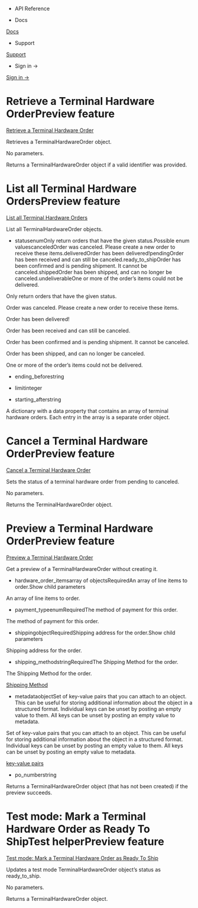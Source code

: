 - API Reference

- Docs

[Docs](/)

- Support

[Support](https://support.stripe.com)

- Sign in →

[Sign in →](https://dashboard.stripe.com/login)

# Retrieve a Terminal Hardware OrderPreview feature

[Retrieve a Terminal Hardware Order](/api/terminal/hardware_orders/retrieve)

Retrieves a TerminalHardwareOrder object.

No parameters.

Returns a TerminalHardwareOrder object if a valid identifier was provided.

# List all Terminal Hardware OrdersPreview feature

[List all Terminal Hardware Orders](/api/terminal/hardware_orders/list)

List all TerminalHardwareOrder objects.

- statusenumOnly return orders that have the given status.Possible enum valuescanceledOrder was canceled. Please create a new order to receive these items.deliveredOrder has been delivered!pendingOrder has been received and can still be canceled.ready_to_shipOrder has been confirmed and is pending shipment. It cannot be canceled.shippedOrder has been shipped, and can no longer be canceled.undeliverableOne or more of the order’s items could not be delivered.

Only return orders that have the given status.

Order was canceled. Please create a new order to receive these items.

Order has been delivered!

Order has been received and can still be canceled.

Order has been confirmed and is pending shipment. It cannot be canceled.

Order has been shipped, and can no longer be canceled.

One or more of the order’s items could not be delivered.

- ending_beforestring

- limitinteger

- starting_afterstring

A dictionary with a data property that contains an array of terminal hardware orders. Each entry in the array is a separate order object.

# Cancel a Terminal Hardware OrderPreview feature

[Cancel a Terminal Hardware Order](/api/terminal/hardware_orders/cancel)

Sets the status of a terminal hardware order from pending to canceled.

No parameters.

Returns the TerminalHardwareOrder object.

# Preview a Terminal Hardware OrderPreview feature

[Preview a Terminal Hardware Order](/api/terminal/hardware_orders/preview)

Get a preview of a TerminalHardwareOrder without creating it.

- hardware_order_itemsarray of objectsRequiredAn array of line items to order.Show child parameters

An array of line items to order.

- payment_typeenumRequiredThe method of payment for this order.

The method of payment for this order.

- shippingobjectRequiredShipping address for the order.Show child parameters

Shipping address for the order.

- shipping_methodstringRequiredThe Shipping Method for the order.

The Shipping Method for the order.

[Shipping Method](/api/terminal/hardware_shipping_methods/object)

- metadataobjectSet of key-value pairs that you can attach to an object. This can be useful for storing additional information about the object in a structured format. Individual keys can be unset by posting an empty value to them. All keys can be unset by posting an empty value to metadata.

Set of key-value pairs that you can attach to an object. This can be useful for storing additional information about the object in a structured format. Individual keys can be unset by posting an empty value to them. All keys can be unset by posting an empty value to metadata.

[key-value pairs](/api/metadata)

- po_numberstring

Returns a TerminalHardwareOrder object (that has not been created) if the preview succeeds.

# Test mode: Mark a Terminal Hardware Order as Ready To ShipTest helperPreview feature

[Test mode: Mark a Terminal Hardware Order as Ready To Ship](/api/terminal/hardware_orders/test_mode_mark_ready_to_ship)

Updates a test mode TerminalHardwareOrder object’s status as ready_to_ship.

No parameters.

Returns a TerminalHardwareOrder object.

